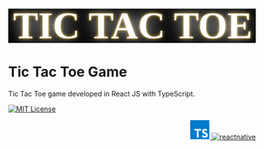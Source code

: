 ![Logo](docs/logo.png)

# Tic Tac Toe Game

Tic Tac Toe game developed in React JS with TypeScript.

[![MIT License](https://img.shields.io/badge/License-MIT-green.svg)](https://choosealicense.com/licenses/mit/)

<p align="end">
<a href="https://www.typescriptlang.org/" target="_blank" rel="noreferrer">
        <img src="https://raw.githubusercontent.com/devicons/devicon/master/icons/typescript/typescript-original.svg"
            alt="typescript" width="40" height="40" /> </a>
<a href="https://reactnative.dev/" target="_blank" rel="noreferrer">
        <img src="https://reactnative.dev/img/header_logo.svg" alt="reactnative" width="40" height="40" /> </a>
</p>